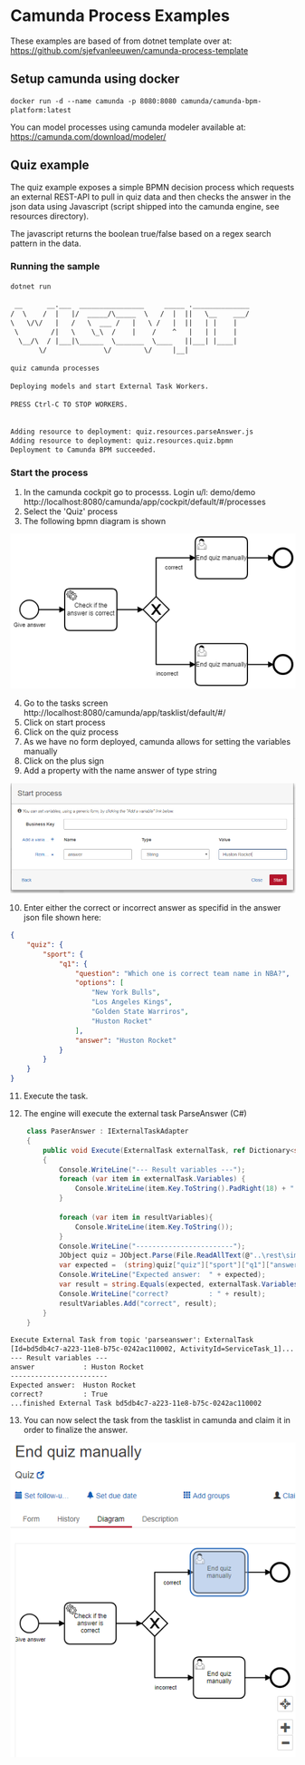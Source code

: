 # Camunda Process Examples

These examples are based of from dotnet template over at:  https://github.com/sjefvanleeuwen/camunda-process-template

## Setup camunda using docker
```
docker run -d --name camunda -p 8080:8080 camunda/camunda-bpm-platform:latest
```

You can model processes using camunda modeler available at: https://camunda.com/download/modeler/

## Quiz example

The quiz example exposes a simple BPMN decision process which requests an external REST-API to pull in quiz data and then checks the answer in the json data using Javascript (script shipped into the camunda engine, see resources directory).

The javascript returns the boolean true/false based on a regex search pattern in the data.

### Running the sample

```
dotnet run

 __      __.___  ________________     _____ .______________
/  \    /  |   |/  _____/\_____  \   /  |  ||   \__    ___/
\   \/\/   |   /   \  ___ /   |   \ /   |  ||   | |    |
 \        /|   \    \_\  /    |    /    ^   |   | |    |
  \__/\  / |___|\______  \_______  \____   ||___| |____|
       \/              \/        \/     |__|

quiz camunda processes

Deploying models and start External Task Workers.

PRESS Ctrl-C TO STOP WORKERS.


Adding resource to deployment: quiz.resources.parseAnswer.js
Adding resource to deployment: quiz.resources.quiz.bpmn
Deployment to Camunda BPM succeeded.
```
### Start the process

1. In the camunda cockpit go to processs. Login u/l: demo/demo  
http://localhost:8080/camunda/app/cockpit/default/#/processes
2. Select the 'Quiz' process
3. The following bpmn diagram is shown

![quiz bpmn diagram](./doc/quiz.bpmn.png)

4. Go to the tasks screen  http://localhost:8080/camunda/app/tasklist/default/#/
5. Click on start process
6. Click on the quiz process
7. As we have no form deployed, camunda allows for setting the variables manually
8. Click on the plus sign
9. Add a property with the name answer of type string

![quiz bpmn diagram](./doc/quiz.variables.png)

10. Enter either the correct or incorrect answer as specifid in the answer json file shown here:
```json
{
    "quiz": {
        "sport": {
            "q1": {
                "question": "Which one is correct team name in NBA?",
                "options": [
                    "New York Bulls",
                    "Los Angeles Kings",
                    "Golden State Warriros",
                    "Huston Rocket"
                ],
                "answer": "Huston Rocket"
            }
        }
    }
}
```
11. Execute the task.

12. The engine will execute the external task ParseAnswer (C#)

```csharp
    class PaserAnswer : IExternalTaskAdapter
    {
        public void Execute(ExternalTask externalTask, ref Dictionary<string, object> resultVariables)
        {
            Console.WriteLine("--- Result variables ---");
            foreach (var item in externalTask.Variables) {
                Console.WriteLine(item.Key.ToString().PadRight(18) + ": " + item.Value.Value.ToString() );
            }
            
            foreach (var item in resultVariables){
                Console.WriteLine(item.Key.ToString());
            }
            Console.WriteLine("------------------------");
            JObject quiz = JObject.Parse(File.ReadAllText(@"..\rest\simple-response.json"));
            var expected =  (string)quiz["quiz"]["sport"]["q1"]["answer"];
            Console.WriteLine("Expected answer:  " + expected);
            var result = string.Equals(expected, externalTask.Variables["answer"].Value);
            Console.WriteLine("correct?          : " + result);
            resultVariables.Add("correct", result);
        }
    }
```
```pre
Execute External Task from topic 'parseanswer': ExternalTask [Id=bd5db4c7-a223-11e8-b75c-0242ac110002, ActivityId=ServiceTask_1]...
--- Result variables ---
answer            : Huston Rocket
------------------------
Expected answer:  Huston Rocket
correct?          : True
...finished External Task bd5db4c7-a223-11e8-b75c-0242ac110002
```

13. You can now select the task from the tasklist in camunda and claim it in order to finalize the answer.

![quiz manual](./doc/quiz.manual.png)